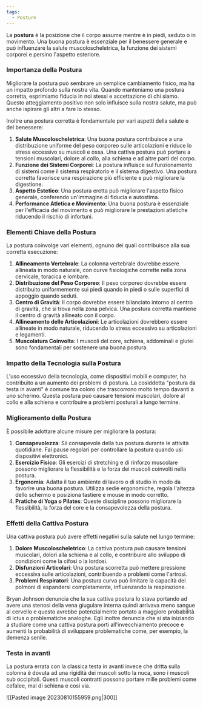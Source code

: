 ```yaml
---
tags:
  - Posture
---
```



La **postura** è la posizione che il corpo assume mentre è in piedi, seduto o in movimento. Una buona postura è essenziale per il benessere generale e può influenzare la salute muscoloscheletrica, la funzione dei sistemi corporei e persino l'aspetto esteriore.

### Importanza della Postura

Migliorare la postura può sembrare un semplice cambiamento fisico, ma ha un impatto profondo sulla nostra vita. Quando manteniamo una postura corretta, esprimiamo fiducia in noi stessi e accettazione di chi siamo. Questo atteggiamento positivo non solo influisce sulla nostra salute, ma può anche ispirare gli altri a fare lo stesso.

Inoltre una postura corretta è fondamentale per vari aspetti della salute e del benessere:

1. **Salute Muscoloscheletrica**: Una buona postura contribuisce a una distribuzione uniforme del peso corporeo sulle articolazioni e riduce lo stress eccessivo su muscoli e ossa. Una cattiva postura può portare a tensioni muscolari, dolore al collo, alla schiena e ad altre parti del corpo.
2. **Funzione dei Sistemi Corporei**: La postura influisce sul funzionamento di sistemi come il sistema respiratorio e il sistema digestivo. Una postura corretta favorisce una respirazione più efficiente e può migliorare la digestione.
3. **Aspetto Estetico**: Una postura eretta può migliorare l'aspetto fisico generale, conferendo un'immagine di fiducia e autostima.
4. **Performance Atletica e Movimento**: Una buona postura è essenziale per l'efficacia del movimento e può migliorare le prestazioni atletiche riducendo il rischio di infortuni.
### Elementi Chiave della Postura

La postura coinvolge vari elementi, ognuno dei quali contribuisce alla sua corretta esecuzione:

1. **Allineamento Vertebrale**: La colonna vertebrale dovrebbe essere allineata in modo naturale, con curve fisiologiche corrette nella zona cervicale, toracica e lombare.
2. **Distribuzione del Peso Corporeo**: Il peso corporeo dovrebbe essere distribuito uniformemente sui piedi quando in piedi o sulle superfici di appoggio quando seduti.
3. **Centro di Gravità**: Il corpo dovrebbe essere bilanciato intorno al centro di gravità, che si trova nella zona pelvica. Una postura corretta mantiene il centro di gravità allineato con il corpo.
4. **Allineamento delle Articolazioni**: Le articolazioni dovrebbero essere allineate in modo naturale, riducendo lo stress eccessivo su articolazioni e legamenti.
5. **Muscolatura Coinvolta**: I muscoli del core, schiena, addominali e glutei sono fondamentali per sostenere una buona postura.

### Impatto della Tecnologia sulla Postura

L'uso eccessivo della tecnologia, come dispositivi mobili e computer, ha contribuito a un aumento dei problemi di postura. La cosiddetta "postura da testa in avanti" è comune tra coloro che trascorrono molto tempo davanti a uno schermo. Questa postura può causare tensioni muscolari, dolore al collo e alla schiena e contribuire a problemi posturali a lungo termine.

### Miglioramento della Postura

È possibile adottare alcune misure per migliorare la postura:

1. **Consapevolezza**: Sii consapevole della tua postura durante le attività quotidiane. Fai pause regolari per controllare la postura quando usi dispositivi elettronici.
2. **Esercizio Fisico**: Gli esercizi di stretching e di rinforzo muscolare possono migliorare la flessibilità e la forza dei muscoli coinvolti nella postura.
3. **Ergonomia**: Adatta il tuo ambiente di lavoro o di studio in modo da favorire una buona postura. Utilizza sedie ergonomiche, regola l'altezza dello schermo e posiziona tastiere e mouse in modo corretto.
4. **Pratiche di Yoga o Pilates**: Queste discipline possono migliorare la flessibilità, la forza del core e la consapevolezza della postura.

### Effetti della Cattiva Postura

Una cattiva postura può avere effetti negativi sulla salute nel lungo termine:

1. **Dolore Muscoloscheletrico**: La cattiva postura può causare tensioni muscolari, dolori alla schiena e al collo, e contribuire allo sviluppo di condizioni come la cifosi o la lordosi.
2. **Disfunzioni Articolari**: Una postura scorretta può mettere pressione eccessiva sulle articolazioni, contribuendo a problemi come l'artrosi.
3. **Problemi Respiratori**: Una postura curva può limitare la capacità dei polmoni di espandersi completamente, influenzando la respirazione.

Bryan Johnson denuncia che la sua cattiva postura lo stava portando ad avere una stenosi della vena giugulare interna quindi arrivava meno sangue al cervello e questo avrebbe potenzialmente portato a maggiore probabilità di ictus o problematiche analoghe.
Egli inoltre denuncia che si sta iniziando a studiare come una cattiva postura porti all'invecchiamento precoce e aumenti la probabilità di sviluppare problematiche come, per esempio, la demenza senile.

### Testa in avanti
La postura errata con la classica testa in avanti invece che dritta sulla colonna è dovuta ad una rigidità dei muscoli sotto la nuca, sono i muscoli sub occipitali.
Questi muscoli contratti possono portare mille problemi come cefalee, mal di schiena e così via.

![[Pasted image 20230810155959.png|300]]
